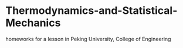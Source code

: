# Thermodynamics-and-Statistical-Mechanics
homeworks for a lesson in Peking University, College of Engineering

